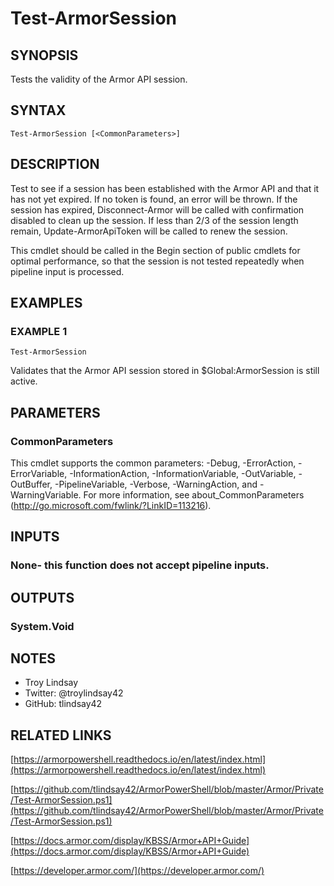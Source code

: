 # Test-ArmorSession

## SYNOPSIS
Tests the validity of the Armor API session.

## SYNTAX

```
Test-ArmorSession [<CommonParameters>]
```

## DESCRIPTION
Test to see if a session has been established with the Armor API and that it has not yet expired.
If no token is found, an error will be thrown.
If the session has expired, Disconnect-Armor will be called with confirmation disabled to clean up the session.
If less than 2/3 of the session length remain, Update-ArmorApiToken will be called to renew the session.

This cmdlet should be called in the Begin section of public cmdlets for optimal performance, so that the session is not tested repeatedly when pipeline input is processed.

## EXAMPLES

### EXAMPLE 1
```
Test-ArmorSession
```

Validates that the Armor API session stored in $Global:ArmorSession is still active.

## PARAMETERS

### CommonParameters
This cmdlet supports the common parameters: -Debug, -ErrorAction, -ErrorVariable, -InformationAction, -InformationVariable, -OutVariable, -OutBuffer, -PipelineVariable, -Verbose, -WarningAction, and -WarningVariable.
For more information, see about_CommonParameters (http://go.microsoft.com/fwlink/?LinkID=113216).

## INPUTS

### None- this function does not accept pipeline inputs.

## OUTPUTS

### System.Void

## NOTES
- Troy Lindsay
- Twitter: @troylindsay42
- GitHub: tlindsay42

## RELATED LINKS

[https://armorpowershell.readthedocs.io/en/latest/index.html](https://armorpowershell.readthedocs.io/en/latest/index.html)

[https://github.com/tlindsay42/ArmorPowerShell/blob/master/Armor/Private/Test-ArmorSession.ps1](https://github.com/tlindsay42/ArmorPowerShell/blob/master/Armor/Private/Test-ArmorSession.ps1)

[https://docs.armor.com/display/KBSS/Armor+API+Guide](https://docs.armor.com/display/KBSS/Armor+API+Guide)

[https://developer.armor.com/](https://developer.armor.com/)

